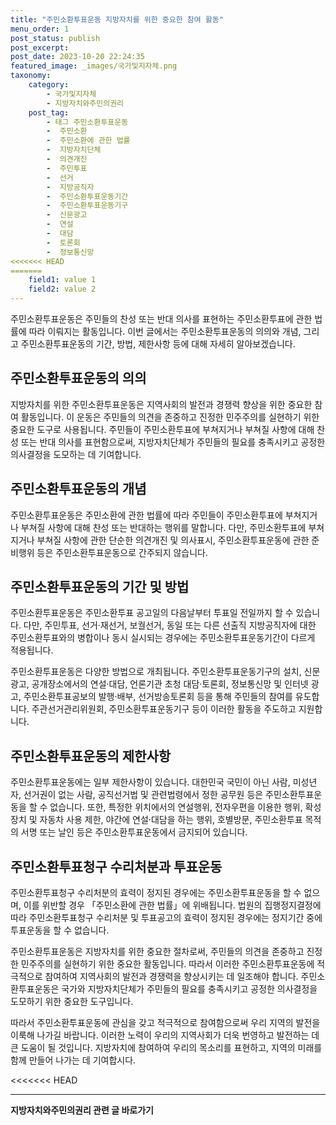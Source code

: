 ```yaml
---
title: "주민소환투표운동 지방자치를 위한 중요한 참여 활동"
menu_order: 1
post_status: publish
post_excerpt: 
post_date: 2023-10-20 22:24:35
featured_image: _images/국가및지자체.png
taxonomy:
    category:
        - 국가및지자체
        - 지방자치와주민의권리
    post_tag:
        - 태그 주민소환투표운동
        -  주민소환
        -  주민소환에 관한 법률
        -  지방자치단체
        -  의견개진
        -  주민투표
        -  선거
        -  지방공직자
        -  주민소환투표운동기간
        -  주민소환투표운동기구
        -  신문광고
        -  연설
        -  대담
        -  토론회
        -  정보통신망
<<<<<<< HEAD
=======
    field1: value 1
    field2: value 2
---
```



주민소환투표운동은 주민들의 찬성 또는 반대 의사를 표현하는 주민소환투표에 관한 법률에 따라 이뤄지는 활동입니다. 이번 글에서는 주민소환투표운동의 의의와 개념, 그리고 주민소환투표운동의 기간, 방법, 제한사항 등에 대해 자세히 알아보겠습니다.

## 주민소환투표운동의 의의

지방자치를 위한 주민소환투표운동은 지역사회의 발전과 경쟁력 향상을 위한 중요한 참여 활동입니다. 이 운동은 주민들의 의견을 존중하고 진정한 민주주의를 실현하기 위한 중요한 도구로 사용됩니다. 주민들이 주민소환투표에 부쳐지거나 부쳐질 사항에 대해 찬성 또는 반대 의사를 표현함으로써, 지방자치단체가 주민들의 필요를 충족시키고 공정한 의사결정을 도모하는 데 기여합니다.

## 주민소환투표운동의 개념

주민소환투표운동은 주민소환에 관한 법률에 따라 주민들이 주민소환투표에 부쳐지거나 부쳐질 사항에 대해 찬성 또는 반대하는 행위를 말합니다. 다만, 주민소환투표에 부쳐지거나 부쳐질 사항에 관한 단순한 의견개진 및 의사표시, 주민소환투표운동에 관한 준비행위 등은 주민소환투표운동으로 간주되지 않습니다.

## 주민소환투표운동의 기간 및 방법

주민소환투표운동은 주민소환투표 공고일의 다음날부터 투표일 전일까지 할 수 있습니다. 다만, 주민투표, 선거·재선거, 보궐선거, 동일 또는 다른 선출직 지방공직자에 대한 주민소환투표와의 병합이나 동시 실시되는 경우에는 주민소환투표운동기간이 다르게 적용됩니다.

주민소환투표운동은 다양한 방법으로 개최됩니다. 주민소환투표운동기구의 설치, 신문광고, 공개장소에서의 연설·대담, 언론기관 초청 대담·토론회, 정보통신망 및 인터넷 광고, 주민소환투표공보의 발행·배부, 선거방송토론회 등을 통해 주민들의 참여를 유도합니다. 주관선거관리위원회, 주민소환투표운동기구 등이 이러한 활동을 주도하고 지원합니다.

## 주민소환투표운동의 제한사항

주민소환투표운동에는 일부 제한사항이 있습니다. 대한민국 국민이 아닌 사람, 미성년자, 선거권이 없는 사람, 공직선거법 및 관련법령에서 정한 공무원 등은 주민소환투표운동을 할 수 없습니다. 또한, 특정한 위치에서의 연설행위, 전자우편을 이용한 행위, 확성장치 및 자동차 사용 제한, 야간에 연설·대담을 하는 행위, 호별방문, 주민소환투표 목적의 서명 또는 날인 등은 주민소환투표운동에서 금지되어 있습니다.

## 주민소환투표청구 수리처분과 투표운동

주민소환투표청구 수리처분의 효력이 정지된 경우에는 주민소환투표운동을 할 수 없으며, 이를 위반할 경우 「주민소환에 관한 법률」에 위배됩니다. 법원의 집행정지결정에 따라 주민소환투표청구 수리처분 및 투표공고의 효력이 정지된 경우에는 정지기간 중에 투표운동을 할 수 없습니다.

주민소환투표운동은 지방자치를 위한 중요한 절차로써, 주민들의 의견을 존중하고 진정한 민주주의를 실현하기 위한 중요한 활동입니다. 따라서 이러한 주민소환투표운동에 적극적으로 참여하여 지역사회의 발전과 경쟁력을 향상시키는 데 일조해야 합니다. 주민소환투표운동은 국가와 지방자치단체가 주민들의 필요를 충족시키고 공정한 의사결정을 도모하기 위한 중요한 도구입니다.

따라서 주민소환투표운동에 관심을 갖고 적극적으로 참여함으로써 우리 지역의 발전을 이룩해 나가길 바랍니다. 이러한 노력이 우리의 지역사회가 더욱 번영하고 발전하는 데 큰 도움이 될 것입니다. 지방자치에 참여하여 우리의 목소리를 표현하고, 지역의 미래를 함께 만들어 나가는 데 기여합시다.

<<<<<<< HEAD



<!-- wp:separator -->
<hr class="wp-block-separator has-alpha-channel-opacity"/>
<!-- /wp:separator -->

<!-- wp:group {"backgroundColor":"base","layout":{"type":"constrained"}} -->
<div class="wp-block-group has-base-background-color has-background"><!-- wp:paragraph {"align":"center","fontSize":"large"} -->
<p class="has-text-align-center has-large-font-size"><strong>지방자치와주민의권리 관련 글 바로가기</strong></p>
<!-- /wp:paragraph -->


<!-- wp:latest-posts
{"categories":[{"id":7159,"count":19,"description":"","link":"https://uknowlaw.com/category/%ec%a7%80%eb%b0%a9%ec%9e%90%ec%b9%98%ec%99%80%ec%a3%bc%eb%af%bc%ec%9d%98%ea%b6%8c%eb%a6%ac/","name":"지방자치와주민의권리","slug":"지방자치와주민의권리","taxonomy":"category","parent":0,"meta":[],"_links":{"self":[{"href":"https://uknowlaw.com/wp-json/wp/v2/categories/7159"}],"collection":[{"href":"https://uknowlaw.com/wp-json/wp/v2/categories"}],"about":[{"href":"https://uknowlaw.com/wp-json/wp/v2/taxonomies/category"}],"wp:post_type":[{"href":"https://uknowlaw.com/wp-json/wp/v2/posts?categories=7159"}],"curies":[{"name":"wp","href":"https://api.w.org/{rel}","templated":true}]}}],"postsToShow":100,"excerptLength":28,"postLayout":"grid","columns":2,"featuredImageAlign":"left","featuredImageSizeSlug":"large","fontSize":"medium"} /--></div>
<!-- /wp:group -->
